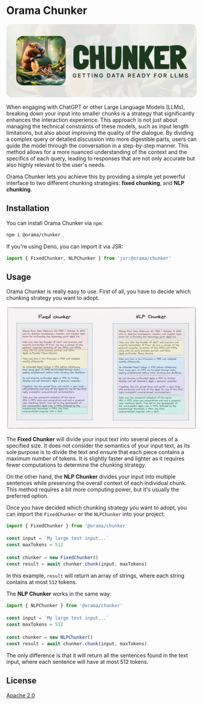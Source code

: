 # Orama Chunker

![Chunking Strategies](/misc/chunker.png)

When engaging with ChatGPT or other Large Language Models (LLMs), breaking down your input into smaller chunks is a strategy that significantly enhances the interaction experience. This approach is not just about managing the technical constraints of these models, such as input length limitations, but also about improving the quality of the dialogue. By dividing a complex query or detailed discussion into more digestible parts, users can guide the model through the conversation in a step-by-step manner. This method allows for a more nuanced understanding of the context and the specifics of each query, leading to responses that are not only accurate but also highly relevant to the user's needs.

Orama Chunker lets you achieve this by providing a simple yet powerful interface to two different chunking strategies: **fixed chunking**, and **NLP chunking**.

## Installation

You can install Orama Chunker via `npm`:

```sh
npm i @orama/chunker
```

If you're using Deno, you can import it via JSR:

```js
import { FixedChunker, NLPChunker } from 'jsr:@orama/chunker' 
```

## Usage

Orama Chunker is really easy to use. First of all, you have to decide which chunking strategy you want to adopt.

![Chunking Strategies](/misc/chunking-strategies.png)

The **Fixed Chunker** will divide your input text into several pieces of a specified size. It does not consider the semantics of your input text, as its sole purpose is to divide the text and ensure that each piece contains a maximum number of tokens. It is slightly faster and lighter as it requires fewer computations to determine the chunking strategy.

On the other hand, the **NLP Chunker** divides your input into multiple sentences while preserving the overall context of each individual chunk. This method requires a bit more computing power, but it's usually the preferred option.

Once you have decided which chunking strategy you want to adopt, you can import the `FixedChunker` or the `NLPChunker` into your project:

```js
import { FixedChunker } from '@orama/chunker'

const input = `My large text input...`
const maxTokens = 512

const chunker = new FixedChunker()
const result = await chunker.chunk(input, maxTokens)
```

In this example, `result` will return an array of strings, where each string contains at most `512` tokens.

The **NLP Chunker** works in the same way:

```js
import { NLPChunker } from '@orama/chunker'

const input = `My large text input...`
const maxTokens = 512

const chunker = new NLPChunker()
const result = await chunker.chunk(input, maxTokens)
```

The only difference is that it will return all the sentences found in the text input, where each sentence will have at most 512 tokens.

## License

[Apache 2.0](/LICENSE.md)